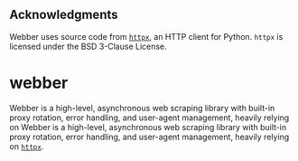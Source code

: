 ## Acknowledgments
Webber uses source code from [`httpx`](https://www.python-httpx.org/), an HTTP client for Python. `httpx` is licensed under the BSD 3-Clause License.

# webber
Webber is a high-level, asynchronous web scraping library with built-in proxy rotation, error handling, and user-agent management, heavily relying on Webber is a high-level, asynchronous web scraping library with built-in proxy rotation, error handling, and user-agent management, heavily relying on [`httpx`](https://www.python-httpx.org/).
